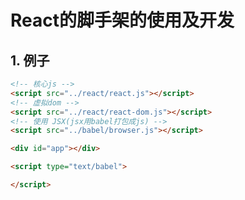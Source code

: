 # React的脚手架的使用及开发
<ClientOnly>
  <Valine></Valine>
</ClientOnly>

## 1. 例子
```html
<!-- 核心js -->
<script src="../react/react.js"></script>
<!-- 虚拟dom -->
<script src="../react/react-dom.js"></script>
<!-- 使用 JSX(jsx用babel打包成js) -->
<script src="../babel/browser.js"></script>

<div id="app"></div>

<script type="text/babel">

</script>
```